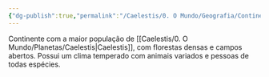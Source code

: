 ```yaml
---
{"dg-publish":true,"permalink":"/Caelestis/0. O Mundo/Geografia/Continentes/Érebos/","updated":"2025-06-22T08:12:28.199-03:00"}
---
```


Continente com a maior população de [[Caelestis/0. O Mundo/Planetas/Caelestis\|Caelestis]], com florestas densas e campos abertos. Possui um clima temperado com animais variados e pessoas de todas espécies.